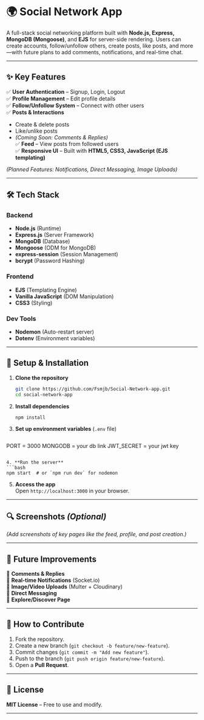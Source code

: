 # 🌍 Social Network App  

A full-stack social networking platform built with **Node.js, Express, MongoDB (Mongoose)**, and **EJS** for server-side rendering. Users can create accounts, follow/unfollow others, create posts, like posts, and more—with future plans to add comments, notifications, and real-time chat.  

---

## ✨ Key Features  

✅ **User Authentication** – Signup, Login, Logout  
✅ **Profile Management** – Edit profile details  
✅ **Follow/Unfollow System** – Connect with other users  
✅ **Posts & Interactions**  
   - Create & delete posts  
   - Like/unlike posts  
   - *(Coming Soon: Comments & Replies)*  
✅ **Feed** – View posts from followed users  
✅ **Responsive UI** – Built with **HTML5, CSS3, JavaScript (EJS templating)**  

*(Planned Features: Notifications, Direct Messaging, Image Uploads)*  

---

## 🛠️ Tech Stack  

### **Backend**  
- **Node.js** (Runtime)  
- **Express.js** (Server Framework)  
- **MongoDB** (Database)  
- **Mongoose** (ODM for MongoDB)  
- **express-session** (Session Management)  
- **bcrypt** (Password Hashing)  

### **Frontend**  
- **EJS** (Templating Engine)  
- **Vanilla JavaScript** (DOM Manipulation)  
- **CSS3** (Styling)  

### **Dev Tools**  
- **Nodemon** (Auto-restart server)  
- **Dotenv** (Environment variables)  

---

## 🚀 Setup & Installation  

1. **Clone the repository**  
   ```bash
   git clone https://github.com/Fsmjb/Social-Network-app.git
   cd social-network-app
   ```

2. **Install dependencies**  
   ```bash
   npm install
   ```

3. **Set up environment variables** (`.env` file)  
   ```env
PORT = 3000
MONGODB = your db link 
JWT_SECRET = your jwt key
   ```

4. **Run the server**  
   ```bash
   npm start  # or `npm run dev` for nodemon
   ```

5. **Access the app**  
   Open `http://localhost:3000` in your browser.  



---

## 🔍 Screenshots *(Optional)*  

*(Add screenshots of key pages like the feed, profile, and post creation.)*  

---

## 🌟 Future Improvements  

🔹 **Comments & Replies**  
🔹 **Real-time Notifications** (Socket.io)  
🔹 **Image/Video Uploads** (Multer + Cloudinary)  
🔹 **Direct Messaging**  
🔹 **Explore/Discover Page**  

---

## 🤝 How to Contribute  

1. Fork the repository.  
2. Create a new branch (`git checkout -b feature/new-feature`).  
3. Commit changes (`git commit -m "Add new feature"`).  
4. Push to the branch (`git push origin feature/new-feature`).  
5. Open a **Pull Request**.  

---

## 📜 License  

**MIT License** – Free to use and modify.  

--- 
